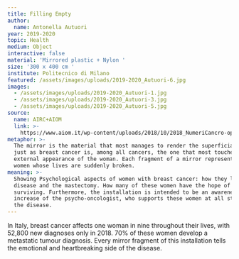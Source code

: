 ```yaml
---
title: Filling Empty
author:
  name: Antonella Autuori
year: 2019-2020
topic: Health
medium: Object
interactive: false
material: 'Mirrored plastic + Nylon '
size: '300 x 400 cm '
institute: Politecnico di Milano
featured: /assets/images/uploads/2019-2020_Autuori-6.jpg
images:
  - /assets/images/uploads/2019-2020_Autuori-1.jpg
  - /assets/images/uploads/2019-2020_Autuori-3.jpg
  - /assets/images/uploads/2019-2020_Autuori-5.jpg
source:
  name: AIRC+AIOM
  link: >-
    https://www.aiom.it/wp-content/uploads/2018/10/2018_NumeriCancro-operatori.pdf
metaphor: >-
  The mirror is the material that most manages to render the superficial image
  just as breast cancer is, among all cancers, the one that most touches the
  external appearance of the woman. Each fragment of a mirror represents those
  women whose lives are suddenly broken.
meaning: >-
  Showing Psychological aspects of women with breast cancer: how they live the
  disease and the mastectomy. How many of these women have the hope of
  surviving. Furthermore, the installation is intended to be an awareness of the
  increase of the psycho-oncologist, who supports these women at all stages of
  the disease.
---
```

In Italy, breast cancer affects one woman in nine throughout their lives, with 52,800 new diagnoses only in 2018. 70% of these women develop a metastatic tumour diagnosis. Every mirror fragment of this installation tells the emotional and heartbreaking side of the disease.
